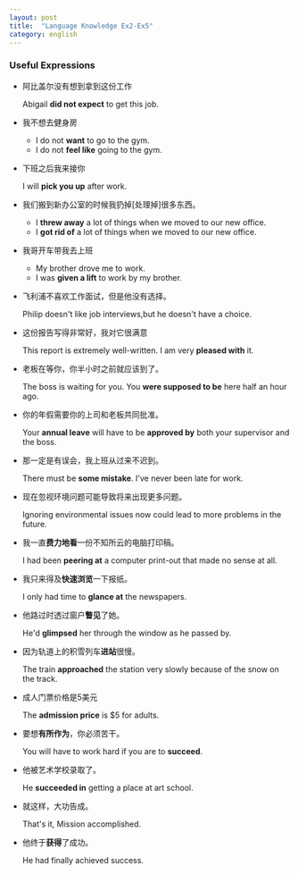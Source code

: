 ```yaml
---
layout: post
title:  "Language Knowledge Ex2-Ex5"
category: english
---
```

### Useful Expressions
-  阿比盖尔没有想到拿到这份工作

	Abigail **did not expect** to get this job.

-  我不想去健身房

	- I do not **want** to go to the gym.
	- I do not **feel like** going to the gym.

- 下班之后我来接你

	I will **pick you up** after work.

- 我们搬到新办公室的时候我扔掉[处理掉]很多东西。

	- I **threw away** a lot of things when we moved to our new office.
	- I **got rid of** a lot of things when we moved to our new office.
- 我哥开车带我去上班
  - My brother drove me to work.
  - I was **given a lift** to work by my brother.
- 飞利浦不喜欢工作面试，但是他没有选择。

	Philip doesn't like job interviews,but he doesn't have a choice.

- 这份报告写得非常好，我对它很满意

	This report is extremely well-written. I am very **pleased with** it.

- 老板在等你，你半小时之前就应该到了。

	The boss is waiting for you. You **were supposed to be** here half an hour ago.

- 你的年假需要你的上司和老板共同批准。

	Your **annual leave** will have to be **approved by** both your supervisor and the boss.

- 那一定是有误会，我上班从过来不迟到。

	There must be **some mistake**. I've never been late for work.

- 现在忽视环境问题可能导致将来出现更多问题。

	Ignoring environmental issues now could lead to more problems in the future.

- 我一直**费力地看**一份不知所云的电脑打印稿。

	I had been **peering at** a computer print-out that made no sense at all.

- 我只来得及**快速浏览**一下报纸。

	I only had time to **glance at** the newspapers.

- 他路过时透过窗户**瞥见**了她。

	He'd **glimpsed** her through the window as he passed by.

- 因为轨道上的积雪列车**进站**很慢。

	The train **approached** the station very slowly because of the snow on the track.

- 成人门票价格是5美元

	The **admission price** is $5 for adults.

- 要想**有所作为**，你必须苦干。

	You will have to work hard if you are to **succeed**.

- 他被艺术学校录取了。

	He **succeeded in** getting a place at art school.

- 就这样，大功告成。

	That's it, Mission accomplished.

- 他终于**获得**了成功。

	He had finally achieved success.
